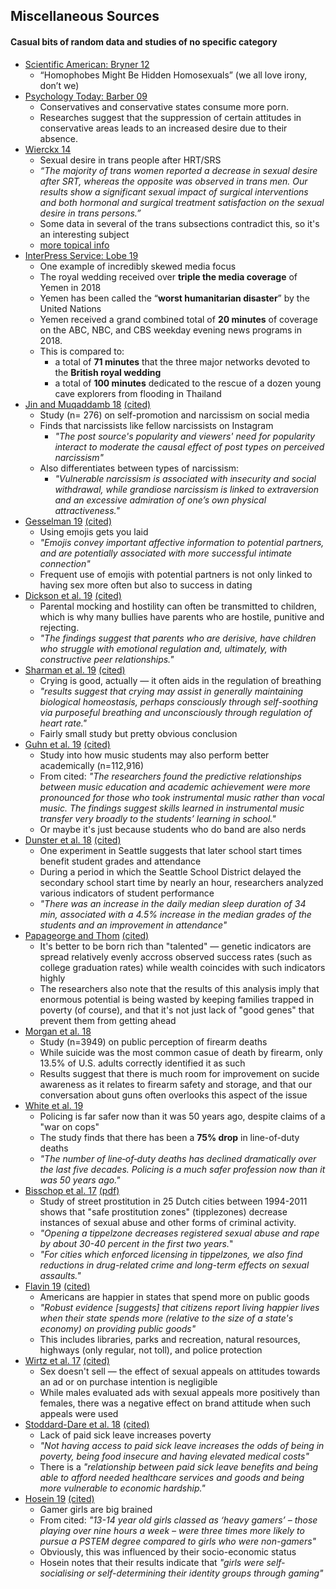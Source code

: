 ## Miscellaneous Sources

#### Casual bits of random data and studies of no specific category

*   [Scientific American: Bryner 12](https://www.scientificamerican.com/article/homophobes-might-be-hidden-homosexuals/)
    *   “Homophobes Might Be Hidden Homosexuals” (we all love irony, don’t we)
*   [Psychology Today: Barber 09](https://www.psychologytoday.com/us/blog/the-human-beast/200903/why-conservatives-spend-more-pornography) 
    *   Conservatives and conservative states consume more porn.
    *   Researches suggest that the suppression of certain attitudes in conservative areas leads to an increased desire due to their absence.
*   [Wierckx 14](https://www.ncbi.nlm.nih.gov/pubmed/24165564)
    *   Sexual desire in trans people after HRT/SRS
    *   _“The majority of trans women reported a decrease in sexual desire after SRT, whereas the opposite was observed in trans men. Our results show a significant sexual impact of surgical interventions and both hormonal and surgical treatment satisfaction on the sexual desire in trans persons.”_
    * Some data in several of the trans subsections contradict this, so it's an interesting subject
    *   [more topical info ](https://www.tandfonline.com/doi/full/10.1080/0092623X.2017.1405303)
*   [InterPress Service: Lobe 19](http://www.ipsnews.net/2019/03/royal-wedding-received-triple-the-media-coverage-of-yemen-in-2018/)
    *   One example of incredibly skewed media focus
    *   The royal wedding received over **triple the media coverage** of Yemen in 2018
    *   Yemen has been called the “**worst humanitarian disaster**” by the United Nations
    *   Yemen received a grand combined total of **20 minutes** of coverage on the ABC, NBC, and CBS weekday evening news programs in 2018.
    *   This is compared to:
        *   a total of **71 minutes** that the three major networks devoted to the **British royal wedding**
        *   a total of **100 minutes** dedicated to the rescue of a dozen young cave explorers from flooding in Thailand
* [Jin and Muqaddamb 18](https://www.sciencedirect.com/science/article/pii/S0747563217306805) [(cited)](https://www.psypost.org/2018/01/study-finds-narcissists-like-fellow-narcissists-instagram-50547)
   * Study (n= 276) on self-promotion and narcissism on social media 
   * Finds that narcissists like fellow narcissists on Instagram
      * *"The post source's popularity and viewers' need for popularity interact to moderate the causal effect of post types on perceived narcissism"*
   * Also differentiates between types of narcissism:
      * *"Vulnerable narcissism is associated with insecurity and social withdrawal, while grandiose narcissism is linked to extraversion and an excessive admiration of one’s own physical attractiveness."*
* [Gesselman 19](https://journals.plos.org/plosone/article?id=10.1371/journal.pone.0221297) [(cited)](https://www.psychologytoday.com/au/blog/the-myths-sex/201908/people-who-use-more-emojis-have-more-sex-and-get-more-dates)
   * Using emojis gets you laid
   * *"Emojis convey important affective information to potential partners, and are potentially associated with more successful intimate connection"*
   * Frequent use of emojis with potential partners is not only linked to having sex more often but also to success in dating
* [Dickson et al. 19](https://link.springer.com/article/10.1007/s10964-019-01040-z) [(cited)](http://www.fau.edu/newsdesk/articles/derisive-parenting.php)
   * Parental mocking and hostility can often be transmitted to children, which is why many bullies have parents who are hostile, punitive and rejecting.
   * *"The findings suggest that parents who are derisive, have children who struggle with emotional regulation and, ultimately, with constructive peer relationships."*
* [Sharman et al. 19](https://psycnet.apa.org/record/2019-36930-001?doi=1) [(cited)](https://www.psypost.org/2019/07/crying-may-help-to-regulate-breathing-according-to-new-research-54077)
   * Crying is good, actually — it often aids in the regulation of breathing
   * *"results suggest that crying may assist in generally maintaining biological homeostasis, perhaps consciously through self-soothing via purposeful breathing and unconsciously through regulation of heart rate."*
   * Fairly small study but pretty obvious conclusion
* [Guhn et al. 19](https://www.apa.org/pubs/journals/releases/edu-edu0000376.pdf) [(cited)](https://news.ubc.ca/2019/06/24/music-students-do-better-in-school-than-non-musical-peers/)
   * Study into how music students may also perform better academically (n=112,916)
   * From cited: *"The researchers found the predictive relationships between music education and academic achievement were more pronounced for those who took instrumental music rather than vocal music. The findings suggest skills learned in instrumental music transfer very broadly to the students’ learning in school."*
   * Or maybe it's just because students who do band are also nerds
* [Dunster et al. 18](https://advances.sciencemag.org/content/4/12/eaau6200) [(cited)](https://www.washington.edu/news/2018/12/12/high-school-start-times-study/)
   * One experiment in Seattle suggests that later school start times benefit student grades and attendance
   * During a period in which the Seattle School District delayed the secondary school start time by nearly an hour, researchers analyzed various indicators of student performance
   * *"There was an increase in the daily median sleep duration of 34 min, associated with a 4.5% increase in the median grades of the students and an improvement in attendance"*
* [Papageorge and Thom](https://www.nber.org/papers/w25114) [(cited)](https://www.washingtonpost.com/business/2018/10/09/its-better-be-born-rich-than-talented/)
   * It's better to be born rich than "talented" — genetic indicators are spread relatively evenly accross observed success rates (such as college graduation rates) while wealth coincides with such indicators highly
   * The researchers also note that the results of this analysis imply that enormous potential is being wasted by keeping families trapped in poverty (of course), and that it's not just lack of "good genes" that prevent them from getting ahead
* [Morgan et al. 18](https://www.acpjournals.org/doi/10.7326/M18-1533)
   * Study (n=3949) on public perception of firearm deaths
   * While suicide was the most common casue of death by firearm, only 13.5% of U.S. adults correctly identified it as such
   * Results suggest that there is much room for improvement on sucide awareness as it relates to firearm safety and storage, and that our conversation about guns often overlooks this aspect of the issue
* [White et al. 19](https://onlinelibrary.wiley.com/doi/abs/10.1111/1745-9133.12408)
   * Policing is far safer now than it was 50 years ago, despite claims of a "war on cops"
   * The study finds that there has been a **75% drop** in line-of-duty deaths
   * *"The number of line‐of‐duty deaths has declined dramatically over the last five decades. Policing is a much safer profession now than it was 50 years ago."*
* [Bisschop et al. 17](https://www.aeaweb.org/articles?id=10.1257/pol.20150299) [(pdf)](https://pubs.aeaweb.org/doi/pdfplus/10.1257/pol.20150299)
   * Study of street prostitution in 25 Dutch cities between 1994-2011 shows that "safe prostitution zones" (tipplezones) decrease instances of sexual abuse and other forms of criminal activity.
   * *"Opening a tippelzone decreases registered sexual abuse and rape by about 30-40 percent in the first two years.*"
   * *"For cities which enforced licensing in tippelzones, we also find reductions in drug-related crime and long-term effects on sexual assaults."*
* [Flavin 19](https://www.sciencedirect.com/science/article/abs/pii/S0049089X18302801?via%3Dihub) [(cited)](https://www.sciencedaily.com/releases/2019/01/190107075713.htm)
   * Americans are happier in states that spend more on public goods
   * *"Robust evidence [suggests] that citizens report living happier lives when their state spends more (relative to the size of a state's economy) on providing public goods"*
   * This includes libraries, parks and recreation, natural resources, highways (only regular, not toll), and police protection
* [Wirtz et al. 17](https://www.tandfonline.com/doi/full/10.1080/02650487.2017.1334996) [(cited)](https://news.illinois.edu/view/6367/522402)
   * Sex doesn't sell — the effect of sexual appeals on attitudes towards an ad or on purchase intention is negligible
   * While males evaluated ads with sexual appeals more positively than females, there was a negative effect on brand attitude when such appeals were used
* [Stoddard-Dare et al. 18](https://www.tandfonline.com/doi/abs/10.1080/00981389.2018.1447532?journalCode=wshc20) [(cited)](https://www.fau.edu/newsdesk/articles/sick-leave-poverty-study.php)
   * Lack of paid sick leave increases poverty
   * *"Not having access to paid sick leave increases the odds of being in poverty, being food insecure and having elevated medical costs"*
   * There is a *"relationship between paid sick leave benefits and being able to afford needed healthcare services and goods and being more vulnerable to economic hardship."*
* [Hosein 19](https://www.sciencedirect.com/science/article/pii/S0747563218304862) [(cited)](https://www.surrey.ac.uk/news/geek-girl-gamers-are-more-likely-study-science-and-technology-degrees)
   * Gamer girls are big brained
   * From cited: *"13-14 year old girls classed as ‘heavy gamers’ – those playing over nine hours a week – were three times more likely to pursue a PSTEM degree compared to girls who were non-gamers"*
   * Obviously, this was influenced by their socio-economic status
   * Hosein notes that their results indicate that *"girls were self-socialising or self-determining their identity groups through gaming"*
